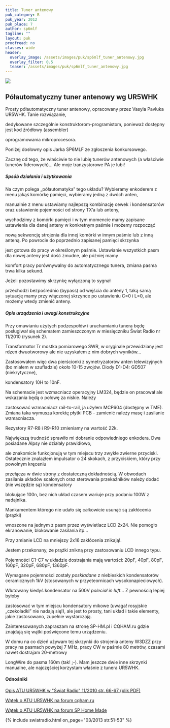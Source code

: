 ```yaml
---
title: Tuner antenowy
puk_category: B
puk_year: 2012
puk_place: 7
author: sp6mlf
tagline: ""
layout: puk
proofread: no
classes: wide
header:
  overlay_image: /assets/images/puk/sp6mlf_tuner_antenowy.jpg
  overlay_filter: 0.5
  teaser: /assets/images/puk/sp6mlf_tuner_antenowy.jpg
---
```






 



![](assets/data/img/projects/2012-7-0.jpg) 



Półautomatyczny tuner antenowy wg UR5WHK
----------------------------------------





 Prosty półautomatyczny tuner antenowy, opracowany przez Vasyla Pavluka UR5WHK. Tanie rozwiązanie,

 dedykowane szczególnie konstruktorom-programistom, ponieważ dostępny jest kod źródłowy (assembler)

 oprogramowania mikroprocesora.  


 Poniżej dosłowny opis Jarka SP6MLF ze zgłoszenia konkursowego.






Zacznę od tego, że właściwie to nie lubię tunerów antenowych (a właściwie tunerów fiderowych)... Ale moje tranzystorowe PA je lubi!




##### Spsób działania i użytkowania




Na czym polega „półautomatyka” tego układu? Wybieramy enkoderem z menu jakąś komórkę pamięci, wybieramy jedną z dwóch anten,

manualnie z menu ustawiamy najlepszą kombinację cewek i kondensatorów oraz ustawienie pojemności od strony TX’a lub anteny,

wychodzimy z komórki pamięci i w tym momencie mamy zapisane ustawienia dla danej anteny w konkretnym paśmie i możemy rozpocząć

nową sekwencję strojenia dla innej komórki w innym paśmie lub z inną anteną. Po powrocie do poprzednio zapisanej pamięci skrzynka

jest gotowa do pracy w określonym paśmie. Ustawianie wszystkich pasm dla nowej anteny jest dość żmudne, ale później mamy

komfort pracy porównywalny do automatycznego tunera, zmiana pasma trwa kilka sekund.






Jeżeli pozostawimy skrzynkę wyłączoną to sygnał

przechodzi bezpośrednio (bypass) od wejścia do anteny 1, taką samą sytuację mamy przy włączonej skrzynce po ustawieniu C=0 i L=0, ale możemy wtedy zmienić anteny.




##### Opis urządzenia i uwagi konstrukcyjne




 Przy omawianiu użytych podzespołów i uruchamianiu tunera będę posługiwał się schematem zamieszczonym w miesięczniku Świat Radio nr 11/2010 (rysunek 2).






 Transformator Tr mostka pomiarowego SWR, w oryginale przewidziany jest rdzeń dwuotworowy ale nie uzyskałem z nim dobrych wyników...

 Zastosowałem więc dwa pierścionki z symetryzatorów anten telewizyjnych (bo miałem w szufladzie) około 10-15 zwojów. Diody D1-D4: GD507 (niekrytyczne),

 kondensatory 10H to 10nF.






 Na schemacie jest wzmacniacz operacyjny LM324, będzie on pracował ale wskazania będą o połowę za niskie. Należy

 zastosować wzmacniacz rail-to-rail, ja użyłem MCP604 (dostępny w TME). Zmiana taka wymusza korektę płytki PCB - zamienić należy masę i zasilanie wzmacniacza.






 Rezystory R7-R8 i R9-R10 zmieniamy na wartość 22k.






 Największą trudność sprawiło mi dobranie odpowiedniego enkodera. Dwa posiadane Alpsy nie działały prawidłowo,

 ale znakomicie funkcjonują w tym miejscu trzy zwykłe zwierne przyciski. Ostatecznie znalazłem impulsator o 24 skokach, z przyciskiem, który przy powolnym kręceniu

 przełącza w dwie strony z dostateczną dokładnością. W obwodach zasilania układów scalonych oraz sterowania przekaźników należy dodać (nie wszędzie są) kondensatory

 blokujące 100n, bez nich układ czasem wariuje przy podaniu 100W z nadajnika.






 Mankamentem którego nie udało się całkowicie usunąć są zakłócenia (prążki)

 wnoszone na jednym z pasm przez wyświetlacz LCD 2x24. Nie pomogło ekranowanie, blokowanie zasilania itp...






 Przy zmianie LCD na mniejszy 2x16 zakłócenia znikają!.

 Jestem przekonany, że prążki znikną przy zastosowaniu LCD innego typu.






 Pojemności C1-C7 w układzie dostrajania mają wartości: 20pF, 40pF, 80pF, 160pF, 320pF, 680pF, 1360pF.

 Wymagane pojemności zostały *poskładane* z niebieskich kondensatorów ceramicznych 1kV (stosowanych w przyeteornicach wysokonapieciowych).

 Wlutowany kiedyś kondensator na 500V *poleciał in luft*... Z pewnością lepiej byłoby

 zastosować w tym miejscu kondensatory mikowe (uwaga! rosyjskie „czekoladki” nie nadają się!), ale jest to prosty, tani układ i takie elementy, jakie zastosowano, zupełnie wystarczają.






 Zainteresowanych zapraszam na stronę SP-HM.pl i CQHAM.ru gdzie znajdują się wątki poświęcone temu urządzeniu.






 W domu na co dzień używam tej skrzynki do strojenia anteny W3DZZ przy pracy na pasmach powyżej 7 MHz, pracy CW w paśmie 80 metrów, czasami nawet dostrajam 20-metrowy

 LongWire do pasma 160m (tak! ;-). Mam jeszcze dwie inne skrzynki manualne, ale najczęściej korzystam właśnie z tunera UR5WHK.







#### Odnośniki

[Opis ATU UR5WHK w "Świat Radio" 11/2010 str. 66-67 (plik PDF)](http://www.swiatradio.com.pl/virtual/modules.php?name=Downloads&d_op=getit&lid=30)

[Wątek o ATU UR5WHK na forum cqham.ru](http://www.cqham.ru/forum/showthread.php?4346-%C0%ED%F2%E5%ED%ED%FB%E9-%F2%FE%ED%E5%F0-WHK_AT1-%ED%E0-%C2%E0%F8-%F1%F3%E4)

[Wątek o ATU UR5WHK na forum SP Home Made](http://sp-hm.pl/thread-295.html)

 



{% include swiatradio.html on_page="03/2013 str.51-53" %}

 





 


